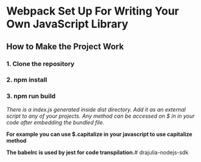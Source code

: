# Webpack Set Up For Writing Your Own JavaScript Library

## How to Make the Project Work

### 1.  Clone the repository

### 2.  npm install

### 3. npm run build

*There is a index.js generated inside dist directory. Add it as an external script to any of your projects.*
*Any method can be accessed on $ in in your code after embedding the bundled file.*

**For example you can use $.capitalize in your javascript to use capitalize method**

**The babelrc is used by jest for code transpilation.**# drajulia-nodejs-sdk
